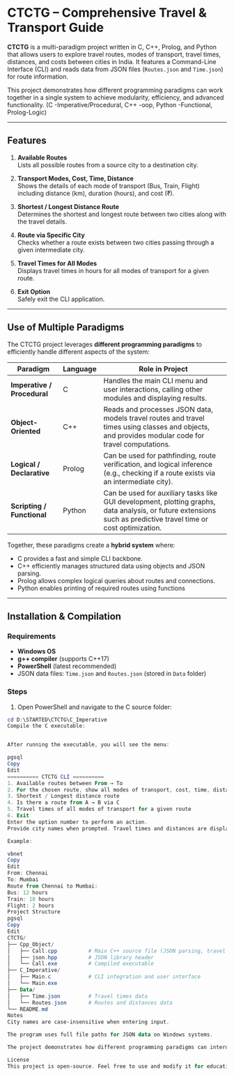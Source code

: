 # CTCTG – Comprehensive Travel & Transport Guide

**CTCTG** is a multi-paradigm project written in C, C++, Prolog, and Python that allows users to explore travel routes, modes of transport, travel times, distances, and costs between cities in India. It features a Command-Line Interface (CLI) and reads data from JSON files (`Routes.json` and `Time.json`) for route information.

This project demonstrates how different programming paradigms can work together in a single system to achieve modularity, efficiency, and advanced functionality. (C -Imperative/Procedural, C++ -oop, Python -Functional, Prolog-Logic)

---

## Features

1. **Available Routes**  
   Lists all possible routes from a source city to a destination city.

2. **Transport Modes, Cost, Time, Distance**  
   Shows the details of each mode of transport (Bus, Train, Flight) including distance (km), duration (hours), and cost (₹).

3. **Shortest / Longest Distance Route**  
   Determines the shortest and longest route between two cities along with the travel details.

4. **Route via Specific City**  
   Checks whether a route exists between two cities passing through a given intermediate city.

5. **Travel Times for All Modes**  
   Displays travel times in hours for all modes of transport for a given route.

6. **Exit Option**  
   Safely exit the CLI application.

---

## Use of Multiple Paradigms

The CTCTG project leverages **different programming paradigms** to efficiently handle different aspects of the system:

| Paradigm                    | Language | Role in Project                                                                                                                                                 |
| --------------------------- | -------- | --------------------------------------------------------------------------------------------------------------------------------------------------------------- |
| **Imperative / Procedural** | C        | Handles the main CLI menu and user interactions, calling other modules and displaying results.                                                                  |
| **Object-Oriented**         | C++      | Reads and processes JSON data, models travel routes and travel times using classes and objects, and provides modular code for travel computations.              |
| **Logical / Declarative**   | Prolog   | Can be used for pathfinding, route verification, and logical inference (e.g., checking if a route exists via an intermediate city).                             |
| **Scripting / Functional**  | Python   | Can be used for auxiliary tasks like GUI development, plotting graphs, data analysis, or future extensions such as predictive travel time or cost optimization. |

Together, these paradigms create a **hybrid system** where:

- C provides a fast and simple CLI backbone.
- C++ efficiently manages structured data using objects and JSON parsing.
- Prolog allows complex logical queries about routes and connections.
- Python enables printing of required routes using functions 

---

## Installation & Compilation

### Requirements

- **Windows OS**
- **g++ compiler** (supports C++17)
- **PowerShell** (latest recommended)
- JSON data files: `Time.json` and `Routes.json` (stored in `Data` folder)

### Steps

1. Open PowerShell and navigate to the C source folder:

```powershell
cd D:\STARTED\CTCTG\C_Imperative
Compile the C executable:


After running the executable, you will see the menu:

pgsql
Copy
Edit
========== CTCTG CLI ==========
1. Available routes between From → To
2. For the chosen route, show all modes of transport, cost, time, distance
3. Shortest / Longest distance route
4. Is there a route from A → B via C
5. Travel times of all modes of transport for a given route
6. Exit
Enter the option number to perform an action.
Provide city names when prompted. Travel times and distances are displayed in a clear, user-friendly format.

Example:

vbnet
Copy
Edit
From: Chennai
To: Mumbai
Route from Chennai to Mumbai:
Bus: 12 hours
Train: 10 hours
Flight: 2 hours
Project Structure
pgsql
Copy
Edit
CTCTG/
├── Cpp_Object/
│   ├── Call.cpp          # Main C++ source file (JSON parsing, travel classes)
│   ├── json.hpp          # JSON library header
│   └── Call.exe          # Compiled executable
├── C_Imperative/
│   ├── Main.c            # CLI integration and user interface
│   └── Main.exe
├── Data/
│   ├── Time.json         # Travel times data
│   └── Routes.json       # Routes and distances data
└── README.md
Notes
City names are case-insensitive when entering input.

The program uses full file paths for JSON data on Windows systems.

The project demonstrates how different programming paradigms can interoperate in a single system for efficiency and flexibility.

License
This project is open-source. Feel free to use and modify it for educational purposes.
```

